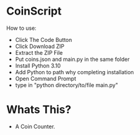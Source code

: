 # CoinScript

How to use:
- Click The Code Button
- Click Download ZIP
- Extract the ZIP File
- Put coins.json and main.py in the same folder
- Install Python 3.10
- Add Python to path why completing installation
- Open Command Prompt
- type in "python directory/to/file main.py"

# Whats This?
- A Coin Counter.
